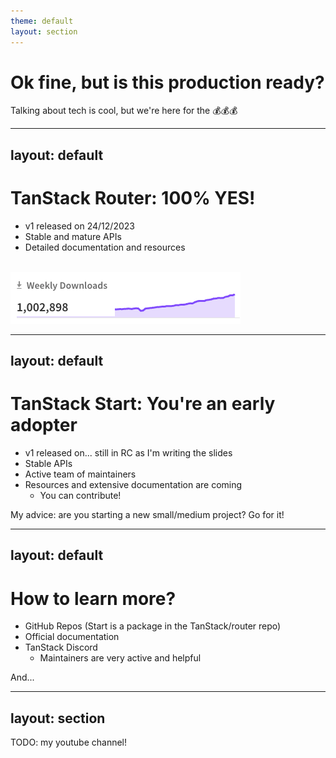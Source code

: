 ```yaml
---
theme: default
layout: section
---
```


# Ok fine, but is this production ready?

Talking about tech is cool, but we're here for the 💰💰💰

---
layout: default
---

# TanStack Router: 100% YES! 

- v1 released on 24/12/2023
- Stable and mature APIs
- Detailed documentation and resources

<br />

<img src=".demo/slides/img/router-npm.png" alt="TanStack Router Stats"/>

---
layout: default
---

# TanStack Start: You're an early adopter

- v1 released on... still in RC as I'm writing the slides
- Stable APIs
- Active team of maintainers
- Resources and extensive documentation are coming
  - You can contribute!

My advice: are you starting a new small/medium project? Go for it!

---
layout: default
---

# How to learn more?

- GitHub Repos (Start is a package in the TanStack/router repo)
- Official documentation
- TanStack Discord
  - Maintainers are very active and helpful

And...

---
layout: section
---

TODO: my youtube channel!